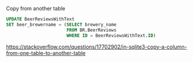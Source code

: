 Copy from another table

```SQL
UPDATE BeerReviewsWithText
SET beer_brewername = (SELECT brewery_name
                       FROM BR.BeerReviews
                       WHERE ID = BeerReviewsWithText.ID)
```

https://stackoverflow.com/questions/17702902/in-sqlite3-copy-a-column-from-one-table-to-another-table


